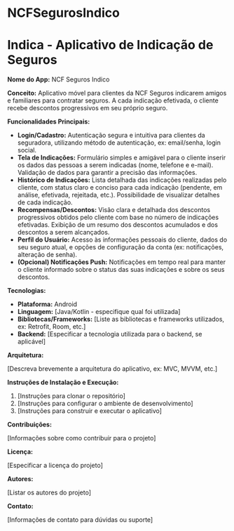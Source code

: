 # NCFSegurosIndico
# Indica - Aplicativo de Indicação de Seguros

**Nome do App:** NCF Seguros Indico

**Conceito:** Aplicativo móvel para clientes da NCF Seguros indicarem amigos e familiares para contratar seguros.  A cada indicação efetivada, o cliente recebe descontos progressivos em seu próprio seguro.

**Funcionalidades Principais:**

* **Login/Cadastro:** Autenticação segura e intuitiva para clientes da seguradora, utilizando método de autenticação, ex: email/senha, login social.
* **Tela de Indicações:** Formulário simples e amigável para o cliente inserir os dados das pessoas a serem indicadas (nome, telefone e e-mail).  Validação de dados para garantir a precisão das informações.
* **Histórico de Indicações:** Lista detalhada das indicações realizadas pelo cliente, com status claro e conciso para cada indicação (pendente, em análise, efetivada, rejeitada, etc.).  Possibilidade de visualizar detalhes de cada indicação.
* **Recompensas/Descontos:**  Visão clara e detalhada dos descontos progressivos obtidos pelo cliente com base no número de indicações efetivadas.  Exibição de um resumo dos descontos acumulados e dos descontos a serem alcançados.
* **Perfil do Usuário:**  Acesso às informações pessoais do cliente, dados do seu seguro atual, e opções de configuração da conta (ex: notificações, alteração de senha).
* **(Opcional) Notificações Push:**  Notificações em tempo real para manter o cliente informado sobre o status das suas indicações e sobre os seus descontos.

**Tecnologias:**

* **Plataforma:** Android
* **Linguagem:** [Java/Kotlin - especifique qual foi utilizada]
* **Bibliotecas/Frameworks:** [Liste as bibliotecas e frameworks utilizados, ex: Retrofit, Room, etc.]
* **Backend:** [Especificar a tecnologia utilizada para o backend, se aplicável]

**Arquitetura:**

[Descreva brevemente a arquitetura do aplicativo, ex: MVC, MVVM, etc.]

**Instruções de Instalação e Execução:**

1.  [Instruções para clonar o repositório]
2.  [Instruções para configurar o ambiente de desenvolvimento]
3.  [Instruções para construir e executar o aplicativo]

**Contribuições:**

[Informações sobre como contribuir para o projeto]

**Licença:**

[Especificar a licença do projeto]


**Autores:**

[Listar os autores do projeto]


**Contato:**

[Informações de contato para dúvidas ou suporte]